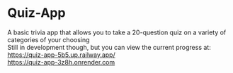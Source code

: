 # Quiz-App

A basic trivia app that allows you to take a 20-question quiz on a variety of categories of your choosing  
Still in development though, but you can view the current progress at:  
https://quiz-app-5b5.up.railway.app/  
https://quiz-app-3z8h.onrender.com
